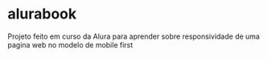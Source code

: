 # alurabook
Projeto feito em curso da Alura para aprender sobre responsividade de uma pagina web no modelo de mobile first
